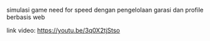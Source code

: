 simulasi game need for speed dengan pengelolaan garasi dan profile berbasis web 

link video:
https://youtu.be/3q0X2tjStso
